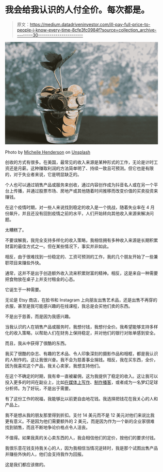 # 我会给我认识的人付全价。每次都是。

> 原文：<https://medium.datadriveninvestor.com/ill-pay-full-price-to-people-i-know-every-time-8cfe3fc0984f?source=collection_archive---------30----------------------->

![](img/3595d1a88024f1da057fbc2bb7834b3d.png)

Photo by [Micheile Henderson](https://unsplash.com/@micheile?utm_source=medium&utm_medium=referral) on [Unsplash](https://unsplash.com?utm_source=medium&utm_medium=referral)

创收的方式有很多。在美国，最常见的收入来源是某种形式的工作，无论是计时工资还是月薪。这种赚取利润的方法简单明了、持续一致且可预测。但它也是有限的，对于失业者来说，它是明显缺乏的。

个人也可以通过销售产品或服务来创收，通过内容创作成为抖音名人或在另一个平台上传播，并通过股票市场、房地产或其他随着时间推移而改变价值的买卖投资来赚钱。

在这个疫情时期，对一些人来说找到稳定的收入是一个挑战，随着失业率在 4 月份飙升，并且还没有回到疫情之前的水平，人们开始转向其他收入来源来解决问题。

太糟糕了。

不要误解我，我完全支持多样化的收入策略，我相信拥有多种收入来源是长期积累财富的最佳方式之一。但在某些情况下，事实并非如此。

相反，由于很难找到一份稳定的、工资可预测的工作，我的几个朋友开始了一些兼职项目来赚些外快。

通常，这并不是出于创造额外收入流来积累财富的精神。相反，这是来自一种需要把食物放在桌子上并支付租金的心态。

它诞生于一种需要。

无论是 Etsy 商店，在脸书和 Instagram 上向朋友出售艺术品，还是出售不再穿的衣服，甚至是我可能感兴趣的在线课程，我总是会买他们卖的东西。

不是出于慈善，而是因为我感兴趣。

当我认识的人在销售产品或服务时，我想付钱，我想付全价。我希望能够支持多样化的收入策略，以帮助人们在财务上保持稳定，并对他们的银行对账单感到安全。

而且，我从中获得了很酷的东西。

我买了很酷的杂志、有趣的艺术品、令人印象深刻的摄影作品和相框，都是我认识的人制作的。这让我很兴奋。我不会为慈善事业捐钱。相反，我在买东西，全价，因为我喜欢这个产品，我关心卖家，我想支持他们。

在这个不确定的时期，我有幸一直被雇佣，这为我提供了稳定的收入。这让我可以投入更多的时间在副业上，比如[在媒体上写作](https://medium.com/@joelmsigrist)、[制作播客](https://anchor.fm/joel-sigrist)，或者成为一名梦幻足球分析师。为了好玩，不是出于需要。

有了这份工作的祝福，我能够比以前更自由地花钱。我选择把钱花在我关心的人和产品上。

我不是想从我的朋友那里得到折扣。支付 14 美元而不是 12 美元对他们来说比我更有意义。不是因为他们需要额外的 2 美元，而是因为作为一个新的企业家很难找到销售，而且不断地争论价格点令人沮丧。

不值得。如果我真的关心卖东西的人，我会相信他们的定价，按他们的要求付钱。

我很乐意花钱支持我关心的人，因为我相信当情况逆转时，我是那个试图出售产品并赚些外快的人，他们会支持我作为回报。

这是我们都应该做的。